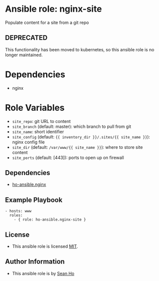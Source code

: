 # Ansible role: nginx-site
Populate content for a site from a git repo

## DEPRECATED
This functionality has been moved to kubernetes,
so this ansible role is no longer maintained.

# Dependencies
+ nginx

# Role Variables
+ `site_repo`: git URL to content
+ `site_branch` (default: master): which branch to pull from git
+ `site_name`: short identifier
+ `site_config` (default: `{{ inventory_dir }}/.sites/{{ site_name }}`):
  nginx config file
+ `site_dir` (default: `/var/www/{{ site_name }}`): where to store site content
+ `site_ports` (default: [443]): ports to open up on firewall

## Dependencies
+ [ho-ansible.nginx](https://github.com/ho-ansible/nginx)

## Example Playbook

```
- hosts: www
  roles:
    - { role: ho-ansible.nginx-site }
```

## License
+ This ansible role is licensed [MIT](LICENSE).

## Author Information
+ This ansible role is by [Sean Ho](https://github.com/ho-ansible/)
